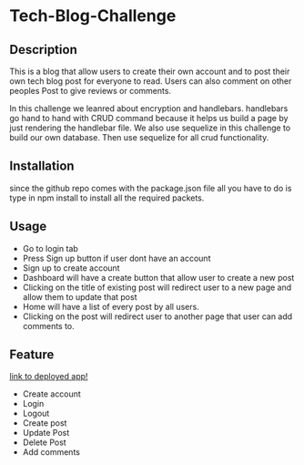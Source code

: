 # Tech-Blog-Challenge

## Description

This is a blog that allow users to create their own account and to post their own tech blog post for everyone to read. Users can also comment on other peoples Post to give reviews or comments.

In this challenge we leanred about encryption and handlebars. handlebars go hand to hand with CRUD command because it helps us build a page by just rendering the handlebar file. We also use sequelize in this challenge to build our own database. Then use sequelize for all crud functionality.

## Installation

since the github repo comes with the package.json file all you have to do is type in npm install to install all the required packets.

## Usage
- Go to login tab
- Press Sign up button if user dont have an account
- Sign up to create account
- Dashboard will have a create button that allow user to create a new post
- Clicking on the title of existing post will redirect user to a new page and allow them to update that post
- Home will have a list of every post by all users.
- Clicking on the post will redirect user to another page that user can add comments to.

## Feature 
[link to deployed app!](https://hltechblog.herokuapp.com/)
- Create account
- Login
- Logout
- Create post
- Update Post
- Delete Post
- Add comments